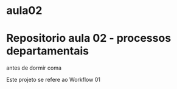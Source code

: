 # aula02

# Repositorio aula 02 - processos departamentais
antes de dormir coma

Este projeto se refere ao Workflow 01